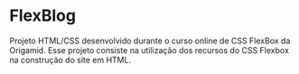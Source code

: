 # FlexBlog

Projeto HTML/CSS desenvolvido durante o curso online de CSS FlexBox da Origamid. Esse projeto consiste na utilização dos recursos do CSS Flexbox na construção do site em HTML. 
